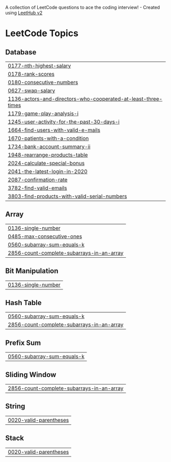 A collection of LeetCode questions to ace the coding interview! - Created using [LeetHub v2](https://github.com/arunbhardwaj/LeetHub-2.0)
<!---LeetCode Topics Start-->
# LeetCode Topics
## Database
|  |
| ------- |
| [0177-nth-highest-salary](https://github.com/shanthi1710/LeetCode/tree/master/0177-nth-highest-salary) |
| [0178-rank-scores](https://github.com/shanthi1710/LeetCode/tree/master/0178-rank-scores) |
| [0180-consecutive-numbers](https://github.com/shanthi1710/LeetCode/tree/master/0180-consecutive-numbers) |
| [0627-swap-salary](https://github.com/shanthi1710/LeetCode/tree/master/0627-swap-salary) |
| [1136-actors-and-directors-who-cooperated-at-least-three-times](https://github.com/shanthi1710/LeetCode/tree/master/1136-actors-and-directors-who-cooperated-at-least-three-times) |
| [1179-game-play-analysis-i](https://github.com/shanthi1710/LeetCode/tree/master/1179-game-play-analysis-i) |
| [1245-user-activity-for-the-past-30-days-i](https://github.com/shanthi1710/LeetCode/tree/master/1245-user-activity-for-the-past-30-days-i) |
| [1664-find-users-with-valid-e-mails](https://github.com/shanthi1710/LeetCode/tree/master/1664-find-users-with-valid-e-mails) |
| [1670-patients-with-a-condition](https://github.com/shanthi1710/LeetCode/tree/master/1670-patients-with-a-condition) |
| [1734-bank-account-summary-ii](https://github.com/shanthi1710/LeetCode/tree/master/1734-bank-account-summary-ii) |
| [1948-rearrange-products-table](https://github.com/shanthi1710/LeetCode/tree/master/1948-rearrange-products-table) |
| [2024-calculate-special-bonus](https://github.com/shanthi1710/LeetCode/tree/master/2024-calculate-special-bonus) |
| [2041-the-latest-login-in-2020](https://github.com/shanthi1710/LeetCode/tree/master/2041-the-latest-login-in-2020) |
| [2087-confirmation-rate](https://github.com/shanthi1710/LeetCode/tree/master/2087-confirmation-rate) |
| [3782-find-valid-emails](https://github.com/shanthi1710/LeetCode/tree/master/3782-find-valid-emails) |
| [3803-find-products-with-valid-serial-numbers](https://github.com/shanthi1710/LeetCode/tree/master/3803-find-products-with-valid-serial-numbers) |
## Array
|  |
| ------- |
| [0136-single-number](https://github.com/shanthi1710/LeetCode/tree/master/0136-single-number) |
| [0485-max-consecutive-ones](https://github.com/shanthi1710/LeetCode/tree/master/0485-max-consecutive-ones) |
| [0560-subarray-sum-equals-k](https://github.com/shanthi1710/LeetCode/tree/master/0560-subarray-sum-equals-k) |
| [2856-count-complete-subarrays-in-an-array](https://github.com/shanthi1710/LeetCode/tree/master/2856-count-complete-subarrays-in-an-array) |
## Bit Manipulation
|  |
| ------- |
| [0136-single-number](https://github.com/shanthi1710/LeetCode/tree/master/0136-single-number) |
## Hash Table
|  |
| ------- |
| [0560-subarray-sum-equals-k](https://github.com/shanthi1710/LeetCode/tree/master/0560-subarray-sum-equals-k) |
| [2856-count-complete-subarrays-in-an-array](https://github.com/shanthi1710/LeetCode/tree/master/2856-count-complete-subarrays-in-an-array) |
## Prefix Sum
|  |
| ------- |
| [0560-subarray-sum-equals-k](https://github.com/shanthi1710/LeetCode/tree/master/0560-subarray-sum-equals-k) |
## Sliding Window
|  |
| ------- |
| [2856-count-complete-subarrays-in-an-array](https://github.com/shanthi1710/LeetCode/tree/master/2856-count-complete-subarrays-in-an-array) |
## String
|  |
| ------- |
| [0020-valid-parentheses](https://github.com/shanthi1710/LeetCode/tree/master/0020-valid-parentheses) |
## Stack
|  |
| ------- |
| [0020-valid-parentheses](https://github.com/shanthi1710/LeetCode/tree/master/0020-valid-parentheses) |
<!---LeetCode Topics End-->